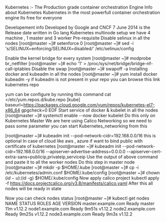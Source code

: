 Kubernetes :- The Production grade container orchestration Engine
Info about Kubernetes
Kubernetes in the most powerfull container orchestration engine
Its free for everyone

Developement info
Developed by Google and CNCF
7 June 2014 is the Release date
written in Go lang
Kubernetes multinode setup
we have 4 machine , 1 master and 3 worker
Pre-requisite
Disable selinux in all the nodes
  [root@master ~]# setenforce  0
  [root@master ~]# sed -i 's/SELINUX=enforcing/SELINUX=disabled/'  /etc/selinux/config
  
Enable the kernel bridge for every system
[root@master ~]# modprobe br_netfilter
[root@master ~]# echo '1' > /proc/sys/net/bridge/bridge-nf-call-iptables
Disable the swap
[root@master ~]# swapoff  -a
Installing docker and kubeadm in all the nodes
[root@master ~]# yum  install  docker kubeadm  -y
if kubeadm is not present in your repo
you can browse this link kubernetes repo

yum can be configure by running this command
cat  <<EOF  >/etc/yum.repos.d/kube.repo
[kube]
baseurl=https://packages.cloud.google.com/yum/repos/kubernetes-el7-x86_64
gpgcheck=0
EOF
Start service of docker & kubelet in all the nodes
[root@master ~]# systemctl enable --now  docker kubelet
Do this only on Kubernetes Master
We are here using Calico Networking so we need to pass some parameter you can start Kubernetes_networking from this

[root@master ~]# kubeadm  init --pod-network-cidr=192.168.0.0/16
this is optional
In case of cloud like aws , azure if want to bind public with certificate of kubernetes
[root@master ~]# kubeadm init --pod-network-cidr=192.168.0.0/16 --apiserver-advertise-address=0.0.0.0   --apiserver-cert-extra-sans=publicip,privateip,serviceip
Use the output of above command and paste it to all the worker nodes
Do this step in master node
[root@master ~]# mkdir -p $HOME/.kube
[root@master ~]#  cp -i /etc/kubernetes/admin.conf $HOME/.kube/config
[root@master ~]# chown $(id -u):$(id -g) $HOME/.kube/config
Now apply calico project
kubectl apply -f https://docs.projectcalico.org/v3.8/manifests/calico.yaml
After this all nodes will be ready in state

Now you can check nodes status
[root@master ~]# kubectl get nodes
NAME                 STATUS   ROLES    AGE     VERSION
master.example.com   Ready    master   11m     v1.12.2
node1.example.com    Ready    <none>   9m51s   v1.12.2
node2.example.com    Ready    <none>   9m25s   v1.12.2
node3.example.com    Ready    <none>   9m3s    v1.12.2
